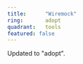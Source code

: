 ```yaml
---
title:      "Wiremock"
ring:       adopt
quadrant:   tools
featured: false
---
```


Updated to "adopt".